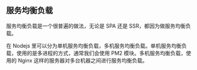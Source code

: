 

## 服务均衡负载
服务均衡负载是一个很普遍的做法，无论是 SPA 还是 SSR，都因为做服务均衡负载。

在 Nodejs 里可以分为单机服务均衡负载，多机服务均衡负载。单机服务均衡负载，使用的是多进程的方式，通常我们会使用 PM2 模块。多机服务均衡负载，使用的 Nginx 这样的服务器对多台机器之间进行服务均衡负载。
